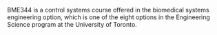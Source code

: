 BME344 is a control systems course offered in the biomedical systems engineering option, which is one of the eight options in the Engineering Science program at the University of Toronto.
